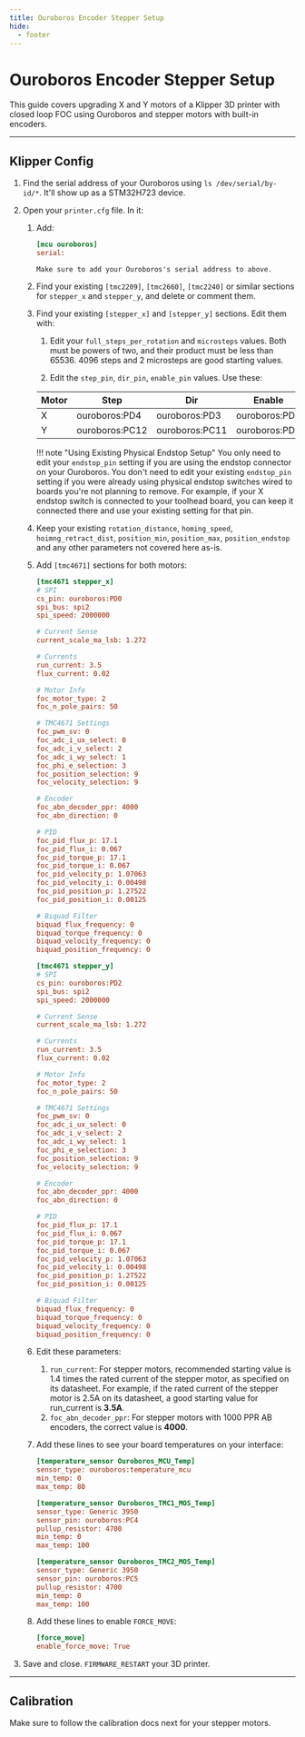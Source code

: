 ```yaml
---
title: Ouroboros Encoder Stepper Setup
hide:
  - footer
---
```


# Ouroboros Encoder Stepper Setup

This guide covers upgrading X and Y motors of a Klipper 3D printer with closed loop FOC using Ouroboros and stepper motors with built-in encoders.

---
## Klipper Config

1. Find the serial address of your Ouroboros using `ls /dev/serial/by-id/*`. It'll show up as a STM32H723 device. 

2. Open your `printer.cfg` file. In it: 

    1. Add: 
       ``````ini
       [mcu ouroboros]
       serial: 
       ``````

           Make sure to add your Ouroboros's serial address to above.

    2. Find your existing `[tmc2209]`, `[tmc2660]`, `[tmc2240]` or similar sections for `stepper_x` and `stepper_y`, and delete or comment them.

    3. Find your existing `[stepper_x]` and `[stepper_y]` sections. Edit them with:

       1. Edit your `full_steps_per_rotation` and `microsteps` values. Both must be powers of two, and their product must be less than 65536. 4096 steps and 2 microsteps are good starting values.

       2. Edit the `step_pin`, `dir_pin`, `enable_pin` values. Use these:

         | Motor | Step           | Dir            | Enable        | Endstop*       |
         | ----- | -------------- | -------------- | ------------- | -------------- |
         | X     | ouroboros:PD4  | ouroboros:PD3  | ouroboros:PD6 | ^ouroboros:PD7 |
         | Y     | ouroboros:PC12 | ouroboros:PC11 | ouroboros:PD1 | ^ouroboros:PB3 |

        !!! note "Using Existing Physical Endstop Setup"
            You only need to edit your `endstop_pin` setting if you are using the endstop connector on your Ouroboros. You don't need to edit your existing `endstop_pin` setting if you were already using physical endstop switches wired to boards you're not planning to remove. For example, if your X endstop switch is connected to your toolhead board, you can keep it connected there and use your existing setting for that pin.

    3. Keep your existing `rotation_distance`, `homing_speed`, `hoimng_retract_dist`, `position_min`, `position_max`, `position_endstop` and any other parameters not covered here as-is.

    4. Add `[tmc4671]` sections for both motors:
       ``````ini
       [tmc4671 stepper_x]
       # SPI
       cs_pin: ouroboros:PD0
       spi_bus: spi2
       spi_speed: 2000000
       
       # Current Sense
       current_scale_ma_lsb: 1.272
       
       # Currents
       run_current: 3.5
       flux_current: 0.02
       
       # Motor Info
       foc_motor_type: 2
       foc_n_pole_pairs: 50
       
       # TMC4671 Settings
       foc_pwm_sv: 0
       foc_adc_i_ux_select: 0
       foc_adc_i_v_select: 2
       foc_adc_i_wy_select: 1
       foc_phi_e_selection: 3
       foc_position_selection: 9
       foc_velocity_selection: 9
       
       # Encoder
       foc_abn_decoder_ppr: 4000
       foc_abn_direction: 0
       
       # PID
       foc_pid_flux_p: 17.1
       foc_pid_flux_i: 0.067
       foc_pid_torque_p: 17.1
       foc_pid_torque_i: 0.067
       foc_pid_velocity_p: 1.07063
       foc_pid_velocity_i: 0.00498
       foc_pid_position_p: 1.27522
       foc_pid_position_i: 0.00125
       
       # Biquad Filter
       biquad_flux_frequency: 0
       biquad_torque_frequency: 0
       biquad_velocity_frequency: 0
       biquad_position_frequency: 0
       
       [tmc4671 stepper_y]
       # SPI
       cs_pin: ouroboros:PD2
       spi_bus: spi2
       spi_speed: 2000000
       
       # Current Sense
       current_scale_ma_lsb: 1.272
       
       # Currents
       run_current: 3.5
       flux_current: 0.02
       
       # Motor Info
       foc_motor_type: 2
       foc_n_pole_pairs: 50
       
       # TMC4671 Settings
       foc_pwm_sv: 0
       foc_adc_i_ux_select: 0
       foc_adc_i_v_select: 2
       foc_adc_i_wy_select: 1
       foc_phi_e_selection: 3
       foc_position_selection: 9
       foc_velocity_selection: 9
       
       # Encoder
       foc_abn_decoder_ppr: 4000
       foc_abn_direction: 0
       
       # PID
       foc_pid_flux_p: 17.1
       foc_pid_flux_i: 0.067
       foc_pid_torque_p: 17.1
       foc_pid_torque_i: 0.067
       foc_pid_velocity_p: 1.07063
       foc_pid_velocity_i: 0.00498
       foc_pid_position_p: 1.27522
       foc_pid_position_i: 0.00125
       
       # Biquad Filter
       biquad_flux_frequency: 0
       biquad_torque_frequency: 0
       biquad_velocity_frequency: 0
       biquad_position_frequency: 0
       ``````

    5. Edit these parameters:
        1. `run_current`:  For stepper motors, recommended starting value is 1.4 times the rated current of the stepper motor, as specified on its datasheet. For example, if the rated current of the stepper motor is 2.5A on its datasheet, a good starting value for run_current is **3.5A**.
        2. `foc_abn_decoder_ppr`: For stepper motors with 1000 PPR AB encoders, the correct value is **4000**.

    6. Add these lines to see your board temperatures on your interface:
       ``````ini
       [temperature_sensor Ouroboros_MCU_Temp]
       sensor_type: ouroboros:temperature_mcu
       min_temp: 0
       max_temp: 80
       
       [temperature_sensor Ouroboros_TMC1_MOS_Temp]
       sensor_type: Generic 3950
       sensor_pin: ouroboros:PC4
       pullup_resistor: 4700
       min_temp: 0
       max_temp: 100
       
       [temperature_sensor Ouroboros_TMC2_MOS_Temp]
       sensor_type: Generic 3950
       sensor_pin: ouroboros:PC5
       pullup_resistor: 4700
       min_temp: 0
       max_temp: 100
       ``````

    7. Add these lines to enable `FORCE_MOVE`:
       ``````ini
       [force_move]
       enable_force_move: True
       ``````

3. Save and close. `FIRMWARE_RESTART` your 3D printer.

---
## Calibration
Make sure to follow the calibration docs next for your stepper motors.
